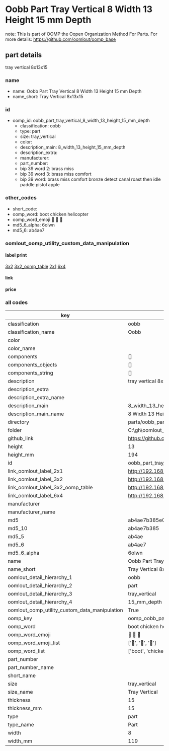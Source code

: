 # Oobb Part Tray Vertical 8 Width 13 Height 15 mm Depth  

note: This is part of OOMP the Oopen Organization Method For Parts. For more details: https://github.com/oomlout/oomp_base

##  part details
  



tray vertical 8x13x15



### name
* name: Oobb Part Tray Vertical 8 Width 13 Height 15 mm Depth
* name_short: Tray Vertical 8x13x15 
### id
* oomp_id: oobb_part_tray_vertical_8_width_13_height_15_mm_depth
  * classification: oobb
  * type: part
  * size: tray_vertical
  * color: 
  * description_main: 8_width_13_height_15_mm_depth
  * description_extra: 
  * manufacturer: 
  * part_number: 
  * bip 39 word 2: brass miss
  * bip 39 word 3: brass miss comfort
  * bip 39 word: brass miss comfort bronze detect canal roast then idle paddle pistol apple

### other_codes
* short_code: 
* oomp_word: boot chicken helicopter
* oomp_word_emoji :boot: :chicken: :helicopter:
* md5_6_alpha: 6olwn
* md5_6: ab4ae7






### oomlout_oomp_utility_custom_data_manipulation
#### label print
[3x2](http://192.168.1.245:1112/?label=oomp%206olwn)
[3x2_oomp_table](http://192.168.1.108:1112/?label=oomp%206olwn)
[2x1](http://192.168.1.242:1112/?label=oomp%206olwn)
[6x4](http://192.168.1.55:1112/?label=oomp%206olwn)    

#### link

                              

#### price







### all codes 
| key | value |  
| --- | --- |  
| classification | oobb |  
| classification_name | Oobb |  
| color |  |  
| color_name |  |  
| components | [] |  
| components_objects | [] |  
| components_string | [] |  
| description | tray vertical 8x13x15 |  
| description_extra |  |  
| description_extra_name |  |  
| description_main | 8_width_13_height_15_mm_depth |  
| description_main_name | 8 Width 13 Height 15 mm Depth |  
| directory | parts/oobb_part_tray_vertical_8_width_13_height_15_mm_depth |  
| folder | C:\gh\oomlout_oobb_version_4_generated_parts\parts\oobb_part_tray_vertical_8_width_13_height_15_mm_depth |  
| github_link | https://github.com/oomlout/oomlout_oomp_part_src/tree/main/parts/oobb_part_tray_vertical_8_width_13_height_15_mm_depth |  
| height | 13 |  
| height_mm | 194 |  
| id | oobb_part_tray_vertical_8_width_13_height_15_mm_depth |  
| link_oomlout_label_2x1 | http://192.168.1.242:1112/?label=oomp%206olwn |  
| link_oomlout_label_3x2 | http://192.168.1.245:1112/?label=oomp%206olwn |  
| link_oomlout_label_3x2_oomp_table | http://192.168.1.108:1112/?label=oomp%206olwn |  
| link_oomlout_label_6x4 | http://192.168.1.55:1112/?label=oomp%206olwn |  
| manufacturer |  |  
| manufacturer_name |  |  
| md5 | ab4ae7b385e03760841e31ca5c6370d9 |  
| md5_10 | ab4ae7b385 |  
| md5_5 | ab4ae |  
| md5_6 | ab4ae7 |  
| md5_6_alpha | 6olwn |  
| name | Oobb Part Tray Vertical 8 Width 13 Height 15 mm Depth |  
| name_short | Tray Vertical 8x13x15  |  
| oomlout_detail_hierarchy_1 | oobb |  
| oomlout_detail_hierarchy_2 | part |  
| oomlout_detail_hierarchy_3 | tray_vertical |  
| oomlout_detail_hierarchy_4 | 15_mm_depth |  
| oomlout_oomp_utility_custom_data_manipulation | True |  
| oomp_key | oomp_oobb_part_tray_vertical_8_width_13_height_15_mm_depth |  
| oomp_word | boot chicken helicopter |  
| oomp_word_emoji | :boot: :chicken: :helicopter: |  
| oomp_word_emoji_list | [':boot:', ':chicken:', ':helicopter:'] |  
| oomp_word_list | ['boot', 'chicken', 'helicopter'] |  
| part_number |  |  
| part_number_name |  |  
| short_name |  |  
| size | tray_vertical |  
| size_name | Tray Vertical |  
| thickness | 15 |  
| thickness_mm | 15 |  
| type | part |  
| type_name | Part |  
| width | 8 |  
| width_mm | 119 |  
